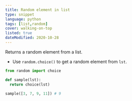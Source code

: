 ```yaml
---
title: Random element in list
type: snippet
language: python
tags: [list,random]
cover: walking-on-top
listed: true
dateModified: 2020-10-28
---
```


Returns a random element from a list.

- Use `random.choice()` to get a random element from `lst`.

```py
from random import choice

def sample(lst):
  return choice(lst)

sample([3, 7, 9, 11]) # 9
```
